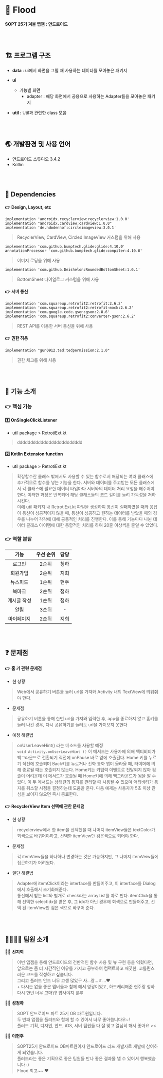 # :ocean: Flood

__SOPT 25기 겨울 앱잼 : 안드로이드__

<br/><br/>


## :building_construction: 프로그램 구조

* **data** : ui에서 화면을 그릴 때 사용하는 데이터를 모아놓은 패키지

* **ui**
  * 기능별 화면
    * adapter : 해당 화면에서 공용으로 사용하는 Adapter들을 모아놓은 패키지
  
* **util** : Util과 관련한 class 모음

<br/><br/>

## :earth_asia: 개발환경 및 사용 언어

- 안드로이드 스튜디오 3.4.2
- Kotlin

<br/><br/>

## :wrench: Dependencies
    
#### :point_right: Design, Layout, etc
   
    implementation 'androidx.recyclerview:recyclerview:1.0.0'
    implementation "androidx.cardview:cardview:1.0.0"
    implementation 'de.hdodenhof:circleimageview:3.0.1'
    
> RecyclerView, CardView, Circled ImageView 커스텀을 위해 사용
   
    implementation 'com.github.bumptech.glide:glide:4.10.0'
    annotationProcessor 'com.github.bumptech.glide:compiler:4.10.0'
    
> 이미지 로딩을 위해 사용
    
    implementation 'com.github.Deishelon:RoundedBottomSheet:1.0.1'
    
> BottomSheet 다이얼로그 커스텀을 위해 사용
    

#### :point_right: 서버 통신
   
    implementation 'com.squareup.retrofit2:retrofit:2.6.2'
    implementation 'com.squareup.retrofit2:retrofit-mock:2.6.2'
    implementation 'com.google.code.gson:gson:2.8.6'
    implementation 'com.squareup.retrofit2:converter-gson:2.6.2'
    
> REST API를 이용한 서버 통신을 위해 사용
    
#### :point_right: 권한 허용
    
    implementation "gun0912.ted:tedpermission:2.1.0"
    
> 권한 체크를 위해 사용

<br/><br/>

## :page_facing_up: 기능 소개

### :point_right: 핵심 기능

#### :one: OnSingleClickListener

* util package > RetrotiExt.kt <br/>

> ddddddddddddddddddddddddd


#### :two: Kotlin Extension function

* util package > RetrotiExt.kt <br/>
> 확장함수란 클래스 밖에서도 사용할 수 있는 함수로서 해당되는 여러 클래스에 추가적으로 함수를 넣는 기능을 한다. 서버와 데이터를 주고받는 모든 클래스에서 각 클래스에 필요한 데이터 타입마다 서버와의 데이터 처리 요청을 해주어야 한다. 이러한 과정은 반복되어 해당 클래스들의 코드 길이를 늘려 가독성을 저하시킨다. <br/> 이에 util 패키지 내 RetrotiExt.kt 파일을 생성하여 통신이 실패하였을 때와 응답이 통신이 성공적이지 않을 때, 통신이 성공하고 원하는 데이터를 받았을 때의 경우를 나누어 각각에 대해 공통적인 처리를 진행한다. 이를 통해 기능마다 나뉜 데이터 클래스 아이템에 대한 통합적인 처리를 하여 20줄 이상씩을 줄일 수 있었다.

### :point_right: 역할 분담

|  <center>기능</center> | <center> 우선 순위 </center> | <center> 담당 </center> |
|:--------:|:--------:|:--------:|
|<center> 로그인 </center> |<center> 2순위 </center>|<center> 청하 </center>|
|<center> 회원가입 </center> |<center> 2순위 </center>|<center> 지희 </center>|
|<center> 뉴스피드 </center> |<center> 1순위 </center> |<center> 현주 </center>|
|<center> 북마크 </center> |<center> 2순위 </center> |<center> 청하 </center>|
|<center> 게시글 작성 </center> |<center> 1순위 </center> |<center> 청하 </center>|
|<center> 알림 </center> |<center> 3순위 </center> |<center> - </center>|
|<center> 마이페이지 </center> |<center> 2순위 </center> |<center> 지희 </center>|

<br/><br/>
## :question: 문제점

#### :point_right: 홈 키 관련 문제점

* 현 상황 
> Web에서 공유하기 버튼을 눌러 url을 가져와 Activity 내의 TextView에 띄워줘야 한다.

* 문제점
> 공유하기 버튼을 통해 한번 url을 가져와 입력한 후, app을 종료하지 않고 홈키를 눌러 나간 경우, 다시 공유하기를 눌러도 url을 가져오지 못한다

* 예정 해결법
> onUserLeaveHint() 라는 메소드를 사용할 예정 <br/>
> `
void Activity.onUserLeaveHint ()
`
이 메서드는 사용자에 의해 액티비티가 백그라운드로 전환되기 직전에 onPause 바로 앞에 호출된다. Home 키를 누르기 직전에 호출되며 Back키를 누르거나 전화 통화 앱이 올라올 때, 타이머에 의해 종료될 때는 호출되지 않는다. Home키는 키입력 이벤트로 전달되지 않아 검출이 어려운데 이 메서드가 호출될 때 Home키에 의해 백그라운드가 됨을 알 수 있다. 이 두 메서드는 상태란의 통지를 관리할 때 사용될 수 있으며 액티비티가 통지를 취소할 시점을 결정하는데 도움을 준다. 다음 예제는 사용자가 5초 이상 관심을 보이지 않으면 즉시 종료한다.

#### :point_right: RecyclerView Item 선택에 관한 문제점

* 현 상황
>  recyclerview에서 한 item을 선택했을 때 나머지 itemView들은 textColor가 회색으로 바뀌어야하고, 선택한 itemView만 검은색으로 되어야 한다.

* 문제점
>  각 itemView들을 하나하나 변경하는 것은 가능하지만, 그 나머지 itemVeiw들에 접근하기가 어려웠다.

* 일단 해결법
> Adapter에 itemClick이라는 interface를 만들어주고, 이 interface를 Dialog에서 호출해서 초기화해준다. <br/>
통신에서 받는 list와 별개로 check라는 arrayList를 따로 판다. itemClick을 통해 선택한 selectIdx을 받은 후, 그 idx가 아닌 경우에 회색으로 만들어주고, 선택 된 itemView만 검은 색으로 바꾸어 준다.

<br/><br/>
## :family_man_woman_girl_boy: 팀원 소개

:surfing_woman: **선지희**<br>

> 이번 앱잼을 통해 안드로이드의 전반적인 함수 사용 및 뷰 구현 등을 익혔다면, <br/>앞으로는 좀 더 시간적인 여유를 가지고 공부하여 컴팩트하고 깨끗한, 코틀린스러운 코드를 작성하고 싶습니다. <br/>그리고 플러드 안드 너무 고생 많았구 사...랑...ㅎ...♥ <br/>+ 다시는 없을 좋은 멤버들과 함께 해서 영광이었고, 하드캐리해준 현주랑 청하 다시 한번 너무 고마워! 밥사야지 룰루

:surfing_woman: **성청하**<br>

> SOPT 안드로이드 파트 25기 OB 파트원입니다.<br>
두 번째 앱잼을 플러드와 함께 할 수 있어서 너무 좋아씁니다우~!<br>
플러드 기획, 디자인, 안드, iOS, 서버 팀원들 다 잘 맞고 열심히 해서 좋아요 ><

:surfing_woman: **이현주**<br>

> SOPT25기 안드로이드 OB파트원이자 안드로이드 리드 개발자로 개발에 참여하게 되었습니다. <br/>
> 플러드라는 좋은 기획으로 좋은 팀원들 만나 좋은 결과물 낼 수 있어서 행복했습니다 :) <br/>
> Flood 최고~~ :heart:
